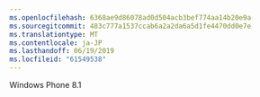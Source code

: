```yaml
---
ms.openlocfilehash: 6368ae9d86078ad0d504acb3bef774aa14b20e9a
ms.sourcegitcommit: 483c777a1537ccab6a2a2da6a5d1fe4470dd0e7e
ms.translationtype: MT
ms.contentlocale: ja-JP
ms.lasthandoff: 06/19/2019
ms.locfileid: "61549538"
---
```

Windows Phone 8.1